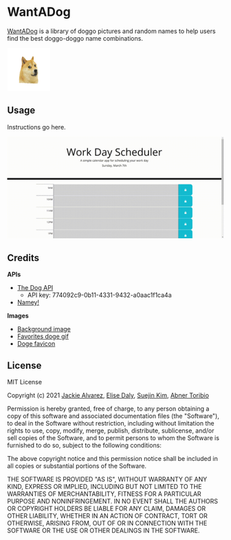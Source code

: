 # WantADog

[WantADog](https://abnertor.github.io/WantADog/) is a library of doggo pictures and random names to help users find the best doggo-doggo name combinations.

<img src="./assets/images/spinning_doge.png" alt="Spinning doge" width="100" height="100">


## Usage

Instructions go here.

![Screencast gif of app](./assets/images/screencast.gif)


## Credits

<b>APIs</b>
* [The Dog API](https://thedogapi.com/)
  - API key: 774092c9-0b11-4331-9432-a0aac1f1ca4a
* [Namey!](https://namey.muffinlabs.com/)

<b>Images</b>
* [Background image](https://longwallpapers.com/doge-wallpaper-high-quality/doge-wallpaper-high-quality-for-desktop-wallpaper/)
* [Favorites doge gif](https://classical-doge.tumblr.com/)
* [Doge favicon](https://www.favicon.cc/?action=icon&file_id=671697)


## License

MIT License

Copyright (c) 2021 [Jackie Alvarez](https://github.com/jaque-leen), [Elise Daly](https://github.com/elisesamanthadaly), [Suejin Kim](https://github.com/suejinkim20), [Abner Toribio](https://github.com/AbnerTor)

Permission is hereby granted, free of charge, to any person obtaining a copy
of this software and associated documentation files (the "Software"), to deal
in the Software without restriction, including without limitation the rights
to use, copy, modify, merge, publish, distribute, sublicense, and/or sell
copies of the Software, and to permit persons to whom the Software is
furnished to do so, subject to the following conditions:

The above copyright notice and this permission notice shall be included in all
copies or substantial portions of the Software.

THE SOFTWARE IS PROVIDED "AS IS", WITHOUT WARRANTY OF ANY KIND, EXPRESS OR
IMPLIED, INCLUDING BUT NOT LIMITED TO THE WARRANTIES OF MERCHANTABILITY,
FITNESS FOR A PARTICULAR PURPOSE AND NONINFRINGEMENT. IN NO EVENT SHALL THE
AUTHORS OR COPYRIGHT HOLDERS BE LIABLE FOR ANY CLAIM, DAMAGES OR OTHER
LIABILITY, WHETHER IN AN ACTION OF CONTRACT, TORT OR OTHERWISE, ARISING FROM,
OUT OF OR IN CONNECTION WITH THE SOFTWARE OR THE USE OR OTHER DEALINGS IN THE
SOFTWARE.